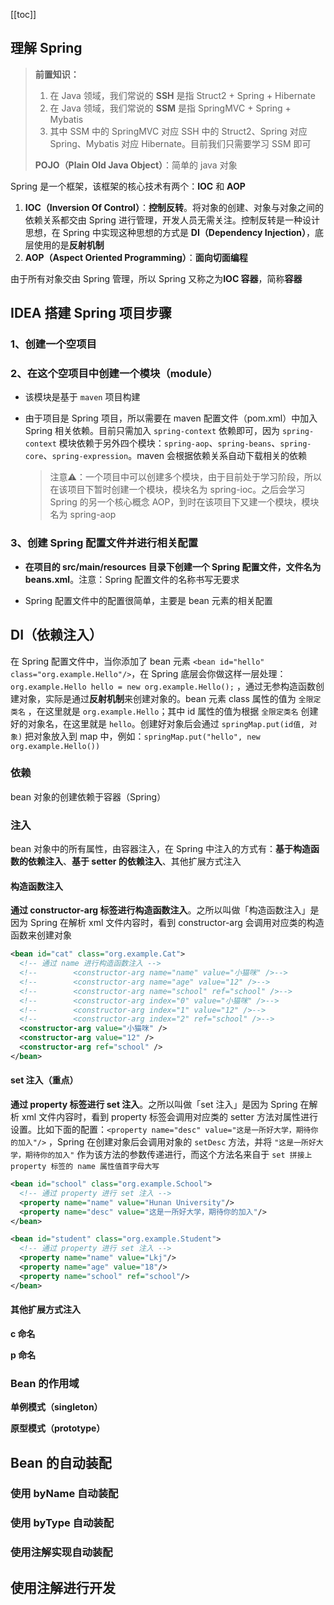 [[toc]]

## 理解 Spring

> **前置知识：**
>
> 1. 在 Java 领域，我们常说的 **SSH** 是指 Struct2 + Spring + Hibernate
> 2. 在 Java 领域，我们常说的 **SSM** 是指 SpringMVC + Spring + Mybatis
> 3. 其中 SSM 中的 SpringMVC 对应 SSH 中的 Struct2、Spring 对应 Spring、Mybatis 对应 Hibernate。目前我们只需要学习 SSM 即可
>
> **POJO（Plain Old Java Object）**：简单的 java 对象

Spring 是一个框架，该框架的核心技术有两个：**IOC** 和 **AOP**

1. **IOC（Inversion Of Control）**：**控制反转**。将对象的创建、对象与对象之间的依赖关系都交由 Spring 进行管理，开发人员无需关注。控制反转是一种设计思想，在 Spring 中实现这种思想的方式是 **DI（Dependency Injection）**，底层使用的是**反射机制**
2. **AOP（Aspect Oriented Programming）**：**面向切面编程**

由于所有对象交由 Spring 管理，所以 Spring 又称之为**IOC 容器**，简称**容器**

## IDEA 搭建 Spring 项目步骤

### 1、创建一个空项目

### 2、在这个空项目中创建一个模块（module）

- 该模块是基于 `maven` 项目构建

- 由于项目是 Spring 项目，所以需要在 maven 配置文件（pom.xml）中加入 Spring 相关依赖。目前只需加入 `spring-context` 依赖即可，因为 `spring-context` 模块依赖于另外四个模块：`spring-aop`、`spring-beans`、`spring-core`、`spring-expression`。maven 会根据依赖关系自动下载相关的依赖

  > 注意⚠️：一个项目中可以创建多个模块，由于目前处于学习阶段，所以在该项目下暂时创建一个模块，模块名为 spring-ioc。之后会学习 Spring 的另一个核心概念 AOP，到时在该项目下又建一个模块，模块名为 spring-aop

### 3、创建 Spring 配置文件并进行相关配置

- **在项目的 src/main/resources 目录下创建一个 Spring 配置文件，文件名为 beans.xml**。注意：Spring 配置文件的名称书写无要求

- Spring 配置文件中的配置很简单，主要是 bean 元素的相关配置

## DI（依赖注入）

在 Spring 配置文件中，当你添加了 bean 元素 `<bean id="hello" class="org.example.Hello"/>`，在 Spring 底层会你做这样一层处理：`org.example.Hello hello = new org.example.Hello();` ，通过无参构造函数创建对象，实际是通过**反射机制**来创建对象的。bean 元素 class 属性的值为 `全限定类名` ，在这里就是 `org.example.Hello`；其中 id 属性的值为根据 `全限定类名` 创建好的对象名，在这里就是 `hello`。创建好对象后会通过 `springMap.put(id值, 对象)` 把对象放入到 map 中，例如：`springMap.put("hello", new org.example.Hello())`

### 依赖

bean 对象的创建依赖于容器（Spring）

### 注入

bean 对象中的所有属性，由容器注入，在 Spring 中注入的方式有：**基于构造函数的依赖注入**、**基于 setter 的依赖注入**、其他扩展方式注入

#### 构造函数注入

**通过 constructor-arg 标签进行构造函数注入**。之所以叫做「构造函数注入」是因为 Spring 在解析 xml 文件内容时，看到 constructor-arg 会调用对应类的构造函数来创建对象

```xml
<bean id="cat" class="org.example.Cat">
  <!-- 通过 name 进行构造函数注入 -->
  <!--        <constructor-arg name="name" value="小猫咪" />-->
  <!--        <constructor-arg name="age" value="12" />-->
  <!--        <constructor-arg name="school" ref="school" />-->
  <!--        <constructor-arg index="0" value="小猫咪" />-->
  <!--        <constructor-arg index="1" value="12" />-->
  <!--        <constructor-arg index="2" ref="school" />-->
  <constructor-arg value="小猫咪" />
  <constructor-arg value="12" />
  <constructor-arg ref="school" />
</bean>
```

#### set 注入（重点）

**通过 property 标签进行 set 注入**。之所以叫做「set 注入」是因为 Spring 在解析 xml 文件内容时，看到 property 标签会调用对应类的 setter 方法对属性进行设置。比如下面的配置：`<property name="desc" value="这是一所好大学，期待你的加入"/>` ，Spring 在创建对象后会调用对象的 `setDesc` 方法，并将 `"这是一所好大学，期待你的加入"` 作为该方法的参数传递进行，而这个方法名来自于 `set 拼接上 property 标签的 name 属性值首字母大写`

```xml
<bean id="school" class="org.example.School">
  <!-- 通过 property 进行 set 注入 -->
  <property name="name" value="Hunan University"/>
  <property name="desc" value="这是一所好大学，期待你的加入"/>
</bean>

<bean id="student" class="org.example.Student">
  <!-- 通过 property 进行 set 注入 -->
  <property name="name" value="Lkj"/>
  <property name="age" value="18"/>
  <property name="school" ref="school"/>
</bean>
```

#### 其他扩展方式注入

**c 命名**

**p 命名**

### Bean 的作用域

**单例模式（singleton）**

**原型模式（prototype）**

## Bean 的自动装配

### 使用 byName 自动装配

### 使用 byType 自动装配

### 使用注解实现自动装配

## 使用注解进行开发

